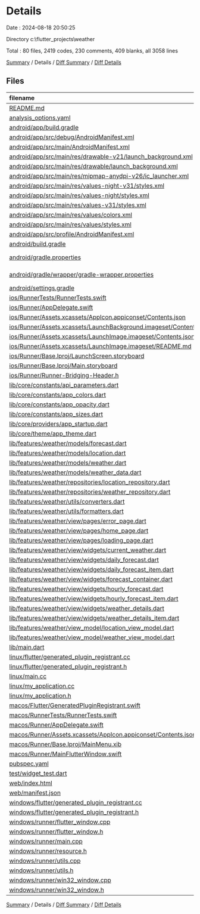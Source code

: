 # Details

Date : 2024-08-18 20:50:25

Directory c:\\flutter_projects\\weather

Total : 80 files,  2419 codes, 230 comments, 409 blanks, all 3058 lines

[Summary](results.md) / Details / [Diff Summary](diff.md) / [Diff Details](diff-details.md)

## Files
| filename | language | code | comment | blank | total |
| :--- | :--- | ---: | ---: | ---: | ---: |
| [README.md](/README.md) | Markdown | 10 | 0 | 7 | 17 |
| [analysis_options.yaml](/analysis_options.yaml) | YAML | 3 | 22 | 4 | 29 |
| [android/app/build.gradle](/android/app/build.gradle) | Gradle | 44 | 6 | 9 | 59 |
| [android/app/src/debug/AndroidManifest.xml](/android/app/src/debug/AndroidManifest.xml) | XML | 3 | 4 | 1 | 8 |
| [android/app/src/main/AndroidManifest.xml](/android/app/src/main/AndroidManifest.xml) | XML | 36 | 11 | 1 | 48 |
| [android/app/src/main/res/drawable-v21/launch_background.xml](/android/app/src/main/res/drawable-v21/launch_background.xml) | XML | 6 | 0 | 1 | 7 |
| [android/app/src/main/res/drawable/launch_background.xml](/android/app/src/main/res/drawable/launch_background.xml) | XML | 6 | 0 | 1 | 7 |
| [android/app/src/main/res/mipmap-anydpi-v26/ic_launcher.xml](/android/app/src/main/res/mipmap-anydpi-v26/ic_launcher.xml) | XML | 5 | 0 | 1 | 6 |
| [android/app/src/main/res/values-night-v31/styles.xml](/android/app/src/main/res/values-night-v31/styles.xml) | XML | 13 | 7 | 1 | 21 |
| [android/app/src/main/res/values-night/styles.xml](/android/app/src/main/res/values-night/styles.xml) | XML | 13 | 9 | 1 | 23 |
| [android/app/src/main/res/values-v31/styles.xml](/android/app/src/main/res/values-v31/styles.xml) | XML | 13 | 7 | 1 | 21 |
| [android/app/src/main/res/values/colors.xml](/android/app/src/main/res/values/colors.xml) | XML | 4 | 0 | 0 | 4 |
| [android/app/src/main/res/values/styles.xml](/android/app/src/main/res/values/styles.xml) | XML | 13 | 9 | 1 | 23 |
| [android/app/src/profile/AndroidManifest.xml](/android/app/src/profile/AndroidManifest.xml) | XML | 3 | 4 | 1 | 8 |
| [android/build.gradle](/android/build.gradle) | Gradle | 17 | 0 | 4 | 21 |
| [android/gradle.properties](/android/gradle.properties) | Java Properties | 3 | 0 | 1 | 4 |
| [android/gradle/wrapper/gradle-wrapper.properties](/android/gradle/wrapper/gradle-wrapper.properties) | Java Properties | 5 | 0 | 1 | 6 |
| [android/settings.gradle](/android/settings.gradle) | Gradle | 21 | 0 | 5 | 26 |
| [ios/RunnerTests/RunnerTests.swift](/ios/RunnerTests/RunnerTests.swift) | Swift | 7 | 2 | 4 | 13 |
| [ios/Runner/AppDelegate.swift](/ios/Runner/AppDelegate.swift) | Swift | 12 | 0 | 2 | 14 |
| [ios/Runner/Assets.xcassets/AppIcon.appiconset/Contents.json](/ios/Runner/Assets.xcassets/AppIcon.appiconset/Contents.json) | JSON | 122 | 0 | 1 | 123 |
| [ios/Runner/Assets.xcassets/LaunchBackground.imageset/Contents.json](/ios/Runner/Assets.xcassets/LaunchBackground.imageset/Contents.json) | JSON | 21 | 0 | 1 | 22 |
| [ios/Runner/Assets.xcassets/LaunchImage.imageset/Contents.json](/ios/Runner/Assets.xcassets/LaunchImage.imageset/Contents.json) | JSON | 23 | 0 | 1 | 24 |
| [ios/Runner/Assets.xcassets/LaunchImage.imageset/README.md](/ios/Runner/Assets.xcassets/LaunchImage.imageset/README.md) | Markdown | 3 | 0 | 2 | 5 |
| [ios/Runner/Base.lproj/LaunchScreen.storyboard](/ios/Runner/Base.lproj/LaunchScreen.storyboard) | XML | 43 | 1 | 1 | 45 |
| [ios/Runner/Base.lproj/Main.storyboard](/ios/Runner/Base.lproj/Main.storyboard) | XML | 25 | 1 | 1 | 27 |
| [ios/Runner/Runner-Bridging-Header.h](/ios/Runner/Runner-Bridging-Header.h) | C++ | 1 | 0 | 1 | 2 |
| [lib/core/constants/api_parameters.dart](/lib/core/constants/api_parameters.dart) | Dart | 7 | 0 | 3 | 10 |
| [lib/core/constants/app_colors.dart](/lib/core/constants/app_colors.dart) | Dart | 5 | 0 | 1 | 6 |
| [lib/core/constants/app_opacity.dart](/lib/core/constants/app_opacity.dart) | Dart | 5 | 0 | 0 | 5 |
| [lib/core/constants/app_sizes.dart](/lib/core/constants/app_sizes.dart) | Dart | 30 | 0 | 4 | 34 |
| [lib/core/providers/app_startup.dart](/lib/core/providers/app_startup.dart) | Dart | 5 | 0 | 1 | 6 |
| [lib/core/theme/app_theme.dart](/lib/core/theme/app_theme.dart) | Dart | 26 | 0 | 2 | 28 |
| [lib/features/weather/models/forecast.dart](/lib/features/weather/models/forecast.dart) | Dart | 13 | 0 | 5 | 18 |
| [lib/features/weather/models/location.dart](/lib/features/weather/models/location.dart) | Dart | 10 | 0 | 2 | 12 |
| [lib/features/weather/models/weather.dart](/lib/features/weather/models/weather.dart) | Dart | 78 | 0 | 8 | 86 |
| [lib/features/weather/models/weather_data.dart](/lib/features/weather/models/weather_data.dart) | Dart | 15 | 0 | 3 | 18 |
| [lib/features/weather/repositories/location_repository.dart](/lib/features/weather/repositories/location_repository.dart) | Dart | 32 | 0 | 9 | 41 |
| [lib/features/weather/repositories/weather_repository.dart](/lib/features/weather/repositories/weather_repository.dart) | Dart | 29 | 0 | 10 | 39 |
| [lib/features/weather/utils/converters.dart](/lib/features/weather/utils/converters.dart) | Dart | 3 | 0 | 0 | 3 |
| [lib/features/weather/utils/formatters.dart](/lib/features/weather/utils/formatters.dart) | Dart | 20 | 0 | 4 | 24 |
| [lib/features/weather/view/pages/error_page.dart](/lib/features/weather/view/pages/error_page.dart) | Dart | 15 | 0 | 3 | 18 |
| [lib/features/weather/view/pages/home_page.dart](/lib/features/weather/view/pages/home_page.dart) | Dart | 67 | 0 | 5 | 72 |
| [lib/features/weather/view/pages/loading_page.dart](/lib/features/weather/view/pages/loading_page.dart) | Dart | 14 | 0 | 3 | 17 |
| [lib/features/weather/view/widgets/current_weather.dart](/lib/features/weather/view/widgets/current_weather.dart) | Dart | 54 | 0 | 4 | 58 |
| [lib/features/weather/view/widgets/daily_forecast.dart](/lib/features/weather/view/widgets/daily_forecast.dart) | Dart | 46 | 0 | 4 | 50 |
| [lib/features/weather/view/widgets/daily_forecast_item.dart](/lib/features/weather/view/widgets/daily_forecast_item.dart) | Dart | 47 | 0 | 4 | 51 |
| [lib/features/weather/view/widgets/forecast_container.dart](/lib/features/weather/view/widgets/forecast_container.dart) | Dart | 18 | 0 | 4 | 22 |
| [lib/features/weather/view/widgets/hourly_forecast.dart](/lib/features/weather/view/widgets/hourly_forecast.dart) | Dart | 47 | 0 | 4 | 51 |
| [lib/features/weather/view/widgets/hourly_forecast_item.dart](/lib/features/weather/view/widgets/hourly_forecast_item.dart) | Dart | 37 | 0 | 4 | 41 |
| [lib/features/weather/view/widgets/weather_details.dart](/lib/features/weather/view/widgets/weather_details.dart) | Dart | 51 | 0 | 3 | 54 |
| [lib/features/weather/view/widgets/weather_details_item.dart](/lib/features/weather/view/widgets/weather_details_item.dart) | Dart | 48 | 0 | 4 | 52 |
| [lib/features/weather/view_model/location_view_model.dart](/lib/features/weather/view_model/location_view_model.dart) | Dart | 21 | 0 | 5 | 26 |
| [lib/features/weather/view_model/weather_view_model.dart](/lib/features/weather/view_model/weather_view_model.dart) | Dart | 19 | 0 | 4 | 23 |
| [lib/main.dart](/lib/main.dart) | Dart | 46 | 0 | 8 | 54 |
| [linux/flutter/generated_plugin_registrant.cc](/linux/flutter/generated_plugin_registrant.cc) | C++ | 3 | 4 | 5 | 12 |
| [linux/flutter/generated_plugin_registrant.h](/linux/flutter/generated_plugin_registrant.h) | C++ | 5 | 5 | 6 | 16 |
| [linux/main.cc](/linux/main.cc) | C++ | 5 | 0 | 2 | 7 |
| [linux/my_application.cc](/linux/my_application.cc) | C++ | 82 | 17 | 26 | 125 |
| [linux/my_application.h](/linux/my_application.h) | C++ | 7 | 7 | 5 | 19 |
| [macos/Flutter/GeneratedPluginRegistrant.swift](/macos/Flutter/GeneratedPluginRegistrant.swift) | Swift | 8 | 3 | 4 | 15 |
| [macos/RunnerTests/RunnerTests.swift](/macos/RunnerTests/RunnerTests.swift) | Swift | 7 | 2 | 4 | 13 |
| [macos/Runner/AppDelegate.swift](/macos/Runner/AppDelegate.swift) | Swift | 8 | 0 | 2 | 10 |
| [macos/Runner/Assets.xcassets/AppIcon.appiconset/Contents.json](/macos/Runner/Assets.xcassets/AppIcon.appiconset/Contents.json) | JSON | 68 | 0 | 1 | 69 |
| [macos/Runner/Base.lproj/MainMenu.xib](/macos/Runner/Base.lproj/MainMenu.xib) | XML | 343 | 0 | 1 | 344 |
| [macos/Runner/MainFlutterWindow.swift](/macos/Runner/MainFlutterWindow.swift) | Swift | 12 | 0 | 4 | 16 |
| [pubspec.yaml](/pubspec.yaml) | YAML | 39 | 0 | 10 | 49 |
| [test/widget_test.dart](/test/widget_test.dart) | Dart | 1 | 0 | 1 | 2 |
| [web/index.html](/web/index.html) | HTML | 74 | 15 | 28 | 117 |
| [web/manifest.json](/web/manifest.json) | JSON | 35 | 0 | 1 | 36 |
| [windows/flutter/generated_plugin_registrant.cc](/windows/flutter/generated_plugin_registrant.cc) | C++ | 6 | 4 | 5 | 15 |
| [windows/flutter/generated_plugin_registrant.h](/windows/flutter/generated_plugin_registrant.h) | C++ | 5 | 5 | 6 | 16 |
| [windows/runner/flutter_window.cpp](/windows/runner/flutter_window.cpp) | C++ | 49 | 7 | 16 | 72 |
| [windows/runner/flutter_window.h](/windows/runner/flutter_window.h) | C++ | 20 | 5 | 9 | 34 |
| [windows/runner/main.cpp](/windows/runner/main.cpp) | C++ | 30 | 4 | 10 | 44 |
| [windows/runner/resource.h](/windows/runner/resource.h) | C++ | 9 | 6 | 2 | 17 |
| [windows/runner/utils.cpp](/windows/runner/utils.cpp) | C++ | 54 | 2 | 10 | 66 |
| [windows/runner/utils.h](/windows/runner/utils.h) | C++ | 8 | 6 | 6 | 20 |
| [windows/runner/win32_window.cpp](/windows/runner/win32_window.cpp) | C++ | 210 | 24 | 55 | 289 |
| [windows/runner/win32_window.h](/windows/runner/win32_window.h) | C++ | 48 | 31 | 24 | 103 |

[Summary](results.md) / Details / [Diff Summary](diff.md) / [Diff Details](diff-details.md)